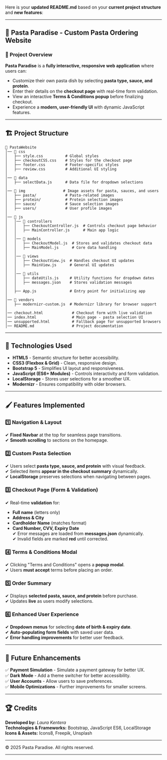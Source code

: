 Here is your **updated README.md** based on your **current project structure** and **new features**:

---

## **🍝 Pasta Paradise - Custom Pasta Ordering Website**

### **📌 Project Overview**
**Pasta Paradise** is a **fully interactive, responsive web application** where users can:
- Customize their own pasta dish by selecting **pasta type, sauce, and protein**.
- Enter their details on the **checkout page** with real-time form validation.
- View an interactive **Terms & Conditions popup** before finalizing checkout.
- Experience a **modern, user-friendly UI** with dynamic JavaScript features.

---

## **🏗️ Project Structure**
```plaintext
📂 PastaWebsite
│── 📂 css
│   ├── style.css          # Global styles
│   ├── checkoutCSS.css    # Styles for the checkout page
│   ├── footer.css         # Footer-specific styles
│   ├── review.css         # Additional UI styling
│
│── 📂 data
│   ├── selectData.js      # Data file for dropdown selections
│
│── 📂 img                 # Image assets for pasta, sauces, and users
│   ├── pasta/             # Pasta-related images
│   ├── protein/           # Protein selection images
│   ├── sauce/             # Sauce selection images
│   ├── users/             # User profile images
│
│── 📂 js
│   │── 📂 controllers
│   │   ├── CheckoutController.js  # Controls checkout page behavior
│   │   ├── MainController.js      # Main app logic
│   │
│   │── 📂 models
│   │   ├── CheckoutModel.js  # Stores and validates checkout data
│   │   ├── MainModel.js      # Core data handling
│   │
│   │── 📂 views
│   │   ├── CheckoutView.js  # Handles checkout UI updates
│   │   ├── MainView.js      # General UI updates
│   │
│   │── 📂 utils
│   │   ├── dateUtils.js     # Utility functions for dropdown dates
│   │   ├── messages.json    # Stores validation messages
│   │
│   ├── App.js               # Entry point for initializing app
│
│── 📂 vendors
│   ├── modernizr-custom.js  # Modernizr library for browser support
│
│── checkout.html             # Checkout form with live validation
│── index.html                # Main page - pasta selection UI
│── unsupported.html          # Fallback page for unsupported browsers
│── README.md                 # Project documentation
```

---

## **🎨 Technologies Used**
- **HTML5** - Semantic structure for better accessibility.
- **CSS3 (Flexbox & Grid)** - Clean, responsive design.
- **Bootstrap 5** - Simplifies UI layout and responsiveness.
- **JavaScript (ES6+ Modules)** - Controls interactivity and form validation.
- **LocalStorage** - Stores user selections for a smoother UX.
- **Modernizr** - Ensures compatibility with older browsers.

---

## **🖌 Features Implemented**
### **1️⃣ Navigation & Layout**
✔ **Fixed Navbar** at the top for seamless page transitions.  
✔ **Smooth scrolling** to sections on the homepage.

### **2️⃣ Custom Pasta Selection**
✔ Users select **pasta type, sauce, and protein** with visual feedback.  
✔ Selected items **appear in the checkout summary** dynamically.  
✔ **LocalStorage** preserves selections when navigating between pages.

### **3️⃣ Checkout Page (Form & Validation)**
✔ Real-time **validation** for:
- **Full name** (letters only)
- **Address & City**
- **Cardholder Name** (matches format)
- **Card Number, CVV, Expiry Date**  
  ✔ Error messages are loaded from **messages.json** dynamically.  
  ✔ Invalid fields are marked **red** until corrected.

### **4️⃣ Terms & Conditions Modal**
✔ Clicking "Terms and Conditions" opens a **popup modal**.  
✔ Users **must accept** terms before placing an order.

### **5️⃣ Order Summary**
✔ Displays **selected pasta, sauce, and protein** before purchase.  
✔ Updates **live** as users modify selections.

### **6️⃣ Enhanced User Experience**
✔ **Dropdown menus** for selecting **date of birth & expiry date**.  
✔ **Auto-populating form fields** with saved user data.  
✔ **Error handling improvements** for better user feedback.

---

## **📌 Future Enhancements**
✅ **Payment Simulation** - Simulate a payment gateway for better UX.  
✅ **Dark Mode** - Add a theme switcher for better accessibility.  
✅ **User Accounts** - Allow users to save preferences.  
✅ **Mobile Optimizations** - Further improvements for smaller screens.

---

## **🏆 Credits**
**Developed by:** *Laura Kentera*  
**Technologies & Frameworks:** Bootstrap, JavaScript ES6, LocalStorage  
**Icons & Assets:** Icons8, Freepik, Unsplash

---
© 2025 Pasta Paradise. All rights reserved.

---
